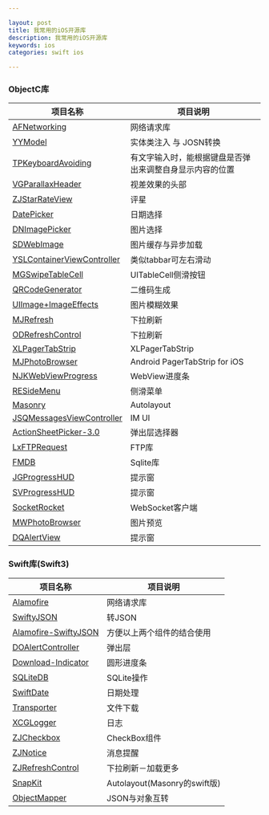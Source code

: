 ```yaml
---

layout: post
title: 我常用的iOS开源库
description: 我常用的iOS开源库
keywords: ios
categories: swift ios

---
```



### ObjectC库


|项目名称|项目说明|
|---|---|
|[AFNetworking](https://github.com/AFNetworking/AFNetworking)|网络请求库|
|[YYModel](https://github.com/ibireme/YYModel)|实体类注入 与 JOSN转换|
|[TPKeyboardAvoiding](https://github.com/michaeltyson/TPKeyboardAvoiding)|有文字输入时，能根据键盘是否弹出来调整自身显示内容的位置|
|[VGParallaxHeader](https://github.com/stoprocent/VGParallaxHeader)|视差效果的头部|
|[ZJStarRateView](https://github.com/psvmc/ZJStarRateView)|评星|
|[DatePicker](https://github.com/OrigHeart/DatePicker)|日期选择|
|[DNImagePicker](https://github.com/AwesomeDennis/DNImagePicker)|图片选择|
|[SDWebImage](https://github.com/rs/SDWebImage)|图片缓存与异步加载|
|[YSLContainerViewController](https://github.com/y-hryk/YSLContainerViewController)|类似tabbar可左右滑动|
|[MGSwipeTableCell](https://github.com/MortimerGoro/MGSwipeTableCell)|UITableCell侧滑按钮|
|[QRCodeGenerator](https://github.com/psvmc/QRCodeGenerator)|二维码生成|
|[UIImage+ImageEffects](https://github.com/psvmc/UIImage-ImageEffects)|图片模糊效果|
|[MJRefresh](https://github.com/CoderMJLee/MJRefresh)|下拉刷新|
|[ODRefreshControl](https://github.com/Sephiroth87/ODRefreshControl)|下拉刷新|
|[XLPagerTabStrip](https://github.com/xmartlabs/XLPagerTabStrip)| XLPagerTabStrip |
|[MJPhotoBrowser](https://github.com/Sunnyyoung/MJPhotoBrowser)|Android PagerTabStrip for iOS|
|[NJKWebViewProgress](https://github.com/ninjinkun/NJKWebViewProgress)|WebView进度条|
|[RESideMenu](https://github.com/romaonthego/RESideMenu)|侧滑菜单|
|[Masonry](https://github.com/SnapKit/Masonry)|Autolayout|
|[JSQMessagesViewController](https://github.com/jessesquires/JSQMessagesViewController)|IM UI|
|[ActionSheetPicker-3.0](https://github.com/skywinder/ActionSheetPicker-3.0)| 弹出层选择器 |
|[LxFTPRequest](https://github.com/DeveloperLx/LxFTPRequest)|FTP库|
|[FMDB](https://github.com/ccgus/fmdb)|Sqlite库|
|[JGProgressHUD](https://github.com/JonasGessner/JGProgressHUD)|提示窗|
|[SVProgressHUD ](https://github.com/SVProgressHUD/SVProgressHUD)|提示窗|
|[SocketRocket](https://github.com/facebook/SocketRocket)|WebSocket客户端|
|[MWPhotoBrowser](https://github.com/mwaterfall/MWPhotoBrowser)|图片预览|
|[DQAlertView](https://github.com/dinhquan/DQAlertView)|提示窗|




### Swift库(Swift3)

|项目名称|项目说明|
|------|-------|
|[Alamofire](https://github.com/Alamofire/Alamofire)|网络请求库|
|[SwiftyJSON](https://github.com/SwiftyJSON/SwiftyJSON)|转JSON|
|[Alamofire-SwiftyJSON](https://github.com/SwiftyJSON/Alamofire-SwiftyJSON)|方便以上两个组件的结合使用|
|[DOAlertController](https://github.com/okmr-d/DOAlertController)|弹出层|
|[Download-Indicator](https://github.com/MaheshRS/Download-Indicator)|圆形进度条|
|[SQLiteDB](https://github.com/psvmc/SQLiteDB_Swift)|SQLite操作|
|[SwiftDate](https://github.com/malcommac/SwiftDate)|日期处理|
|[Transporter](https://github.com/nghialv/Transporter)|文件下载|
|[XCGLogger](https://github.com/DaveWoodCom/XCGLogger)|日志|
|[ZJCheckbox](https://github.com/psvmc/ZJCheckbox)|CheckBox组件|
|[ZJNotice](https://github.com/psvmc/ZJNotice)|消息提醒|
|[ZJRefreshControl](https://github.com/psvmc/ZJRefreshControl)|下拉刷新－加载更多|
|[SnapKit](https://github.com/SnapKit/SnapKit)|Autolayout(Masonry的swift版)|
|[ObjectMapper](https://github.com/Hearst-DD/ObjectMapper)|JSON与对象互转|
